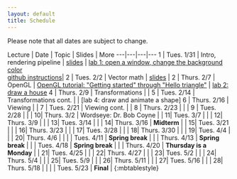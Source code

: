 ```yaml
---
layout: default
title: Schedule
---
```


Please note that all dates are subject to change.

Lecture | Date | Topic | Slides | More
---|---|---|---
1 | Tues. 1/31 | Intro, rendering pipeline | [slides](https://drive.google.com/open?id=0B-t5ghDb_TCqdVJfXzZDYjNkTjQ) | [lab 1: open a window, change the background color](https://classroom.github.com/assignment-invitations/edd15de6d670a75c12c2870611680506)<br> [github instructions](submissions.html)|
2 | Tues. 2/2  | Vector math | [slides](https://drive.google.com/open?id=0B-t5ghDb_TCqcHE3WmxQNUlGN00) | 
2 | Thurs. 2/7 | OpenGL | [OpenGL tutorial: "Getting started" through "Hello triangle"](https://www.learnopengl.com) | [lab 2: draw a house](https://classroom.github.com/assignment-invitations/6ec0bb99bed4468c83704f40e5bac6a2)
4	|	Thurs. 2/9	|	Transformations |	|
5	|	Tues. 2/14	|	Transformations cont. |	| [lab 4: draw and animate a shape]
6	|	Thurs. 2/16	|	Viewing |	|
7	|	Tues. 2/21	|	Viewing cont. |	|
8	| Thurs. 2/23	|	|	|
9	|	Tues. 2/28	|	|	|
10|	Thurs. 3/2	|	Wordseye: Dr. Bob Coyne |	|
11|	Tues. 3/7		|	|	|
12|	Thurs. 3/9	|	|	|
13| Tues. 3/14	|	|	|
14| Thurs. 3/16 |	__Midterm__ |	|
15| Tues. 3/21 	| | |
16|	Thurs. 3/23	| | |
17| Tues. 3/28	| | |
18| Thurs. 3/30	| | |
19| Tues. 4/4		| | |
20| Thurs. 4/6	| | |
	| Tues. 4/11  | __Spring break__ | |
	| Thurs. 4/13  | __Spring break__ | |
	| Tues. 4/18  | __Spring break__ | |
	|	Thurs. 4/20	| __Thursday is a Monday__ | |
21| Tues. 4/25  | | |
22| Thurs. 4/27	| | |
23| Tues. 5/2		| | |
24| Thurs. 5/4	| | |
25| Tues. 5/9		| | |
26| Thurs. 5/11	| | |
27| Tues. 5/16	| | |
28| Thurs. 5/18	| | |
  | Tues. 5/23 | __Final__ |
{:mbtablestyle}
